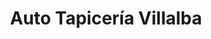 ---
title: "Auto Tapicería  Villalba"
url: /quito/auto-tapiceria-villalba/
shop: reparación de automóviles
---